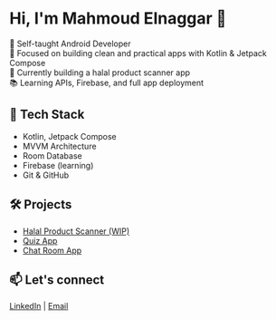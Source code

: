 # Hi, I'm Mahmoud Elnaggar 👋

🎯 Self-taught Android Developer  
📱 Focused on building clean and practical apps with Kotlin & Jetpack Compose  
🚀 Currently building a halal product scanner app  
📚 Learning APIs, Firebase, and full app deployment  

## 🔧 Tech Stack
- Kotlin, Jetpack Compose
- MVVM Architecture
- Room Database
- Firebase (learning)
- Git & GitHub

## 🛠️ Projects
- [Halal Product Scanner (WIP)](https://github.com/BabyDeveloper5/HalalCheck)
- [Quiz App](https://github.com/BabyDeveloper5/quizapp)
- [Chat Room App](https://github.com/BabyDeveloper5/chatroomapp)


## 📫 Let's connect
[LinkedIn](https://www.linkedin.com/in/mahmoud-elnaggar5/) | [Email](mahmoudelnaggar20@email.com)
